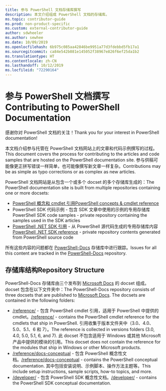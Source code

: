 ```yaml
---
title: 参与 PowerShell 文档存储库撰写
description: 本文介绍组成 PowerShell 文档的存储库。
ms.topic: contributor-guide
ms.prod: non-product-specific
ms.custom: external-contributor-guide
author: sdwheeler
ms.author: sewhee
ms.date: 10/09/2019
ms.openlocfilehash: 6b975c085aa42846be9951a77d3fdebbd5fb17a1
ms.sourcegitcommit: ca84e542b081e145052f38967e826f6ef25da1b2
ms.translationtype: HT
ms.contentlocale: zh-CN
ms.lasthandoff: 10/12/2019
ms.locfileid: "72290164"
---
```

# <a name="contributing-to-powershell-documentation"></a><span data-ttu-id="ce9c8-103">参与 PowerShell 文档撰写</span><span class="sxs-lookup"><span data-stu-id="ce9c8-103">Contributing to PowerShell Documentation</span></span>

<span data-ttu-id="ce9c8-104">感谢你对 PowerShell 文档的关注！</span><span class="sxs-lookup"><span data-stu-id="ce9c8-104">Thank you for your interest in PowerShell documentation!</span></span>

<span data-ttu-id="ce9c8-105">本文档介绍参与托管在 PowerShell 文档网站上的文章和代码示例撰写的过程。</span><span class="sxs-lookup"><span data-stu-id="ce9c8-105">This document covers the process for contributing to the articles and code samples that are hosted on the PowerShell documentation site.</span></span> <span data-ttu-id="ce9c8-106">参与供稿可能像更正拼写错误一样简单，也可能像撰写新文章一样复杂。</span><span class="sxs-lookup"><span data-stu-id="ce9c8-106">Contributions may be as simple as typo corrections or as complex as new articles.</span></span>

<span data-ttu-id="ce9c8-107">PowerShell 文档网站是从包含一个或多个 docset 的多个存储库生成的：</span><span class="sxs-lookup"><span data-stu-id="ce9c8-107">The PowerShell documentation site is built from multiple repositories containing one or more docsets:</span></span>

- <span data-ttu-id="ce9c8-108">[PowerShell 概念和 cmdlet 引用][psdocs]</span><span class="sxs-lookup"><span data-stu-id="ce9c8-108">[PowerShell concepts & cmdlet reference][psdocs]</span></span>
- <span data-ttu-id="ce9c8-109">PowerShell SDK 代码示例 - 包含 SDK 文章中使用的示例的专用存储库</span><span class="sxs-lookup"><span data-stu-id="ce9c8-109">PowerShell SDK code samples - private repository containing the samples used in the SDK articles</span></span>
- <span data-ttu-id="ce9c8-110">[PowerShell .NET SDK 引用](/dotnet/api/?view=pscore-6.2.0) - 从 PowerShell 源代码生成的专用存储库内容</span><span class="sxs-lookup"><span data-stu-id="ce9c8-110">[PowerShell .NET SDK reference](/dotnet/api/?view=pscore-6.2.0) - private repository contents generated from PowerShell source code</span></span>

<span data-ttu-id="ce9c8-111">所有这些内容的问题都在 [PowerShell-Docs][docsrepo] 存储库中进行跟踪。</span><span class="sxs-lookup"><span data-stu-id="ce9c8-111">Issues for all this content are tracked in the [PowerShell-Docs][docsrepo] repository.</span></span>

## <a name="repository-structure"></a><span data-ttu-id="ce9c8-112">存储库结构</span><span class="sxs-lookup"><span data-stu-id="ce9c8-112">Repository Structure</span></span>

<span data-ttu-id="ce9c8-113">PowerShell-Docs 存储库由三个发布到 [Microsoft Docs][psdocs] 的 docset 组成。docset 包含在以下文件夹中：</span><span class="sxs-lookup"><span data-stu-id="ce9c8-113">The PowerShell-Docs repository consists of three docsets that are published to [Microsoft Docs][psdocs]. The docsets are contained in the following folders:</span></span>

- <span data-ttu-id="ce9c8-114">[/reference/][ref] - 包含 PowerShell cmdlet 引用，适用于 PowerShell 中提供的 cmdlet。</span><span class="sxs-lookup"><span data-stu-id="ce9c8-114">[/reference/][ref] - contains the PowerShell cmdlet reference for the cmdlets that ship in PowerShell.</span></span> <span data-ttu-id="ce9c8-115">引用收集于版本文件夹中（3.0、4.0、5.0、5.1、6 和 7）。</span><span class="sxs-lookup"><span data-stu-id="ce9c8-115">The reference is collected in versions folders (3.0, 4.0, 5.0, 5.1, 6, and 7).</span></span> <span data-ttu-id="ce9c8-116">此 docset 不包含适用于 Windows 或其他 Microsoft 产品中提供的模块的引用。</span><span class="sxs-lookup"><span data-stu-id="ce9c8-116">This docset does not contain the reference for the modules that ship in Windows or other Microsoft products.</span></span>
- <span data-ttu-id="ce9c8-117">[/reference/docs-conceptual][conceptual] - 包含 PowerShell 概念性文档。</span><span class="sxs-lookup"><span data-stu-id="ce9c8-117">[/reference/docs-conceptual][conceptual] - contains the PowerShell conceptual documentation.</span></span> <span data-ttu-id="ce9c8-118">其中包括安装说明、示例脚本、操作方法主题等。</span><span class="sxs-lookup"><span data-stu-id="ce9c8-118">This include setup instructions, sample scripts, how-to topics, and more.</span></span>
- <span data-ttu-id="ce9c8-119">[/developer/][SDK] - 包含 PowerShell SDK 概念性文档。</span><span class="sxs-lookup"><span data-stu-id="ce9c8-119">[/developer/][SDK] - contains the PowerShell SDK conceptual documentation.</span></span>

<!--link refs-->
[psdocs]: https://docs.microsoft.com/powershell
[docsrepo]: https://github.com/MicrosoftDocs/PowerShell-Docs
[ref]: https://github.com/MicrosoftDocs/PowerShell-Docs/tree/staging/reference
[conceptual]: https://github.com/MicrosoftDocs/PowerShell-Docs/tree/staging/reference/docs-conceptual
[SDK]: https://github.com/MicrosoftDocs/PowerShell-Docs/tree/staging/developer
